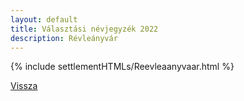 ```yaml
---
layout: default
title: Választási névjegyzék 2022
description: Révleányvár
---
```


{% include settlementHTMLs/Reevleaanyvaar.html %}

[Vissza](../)
